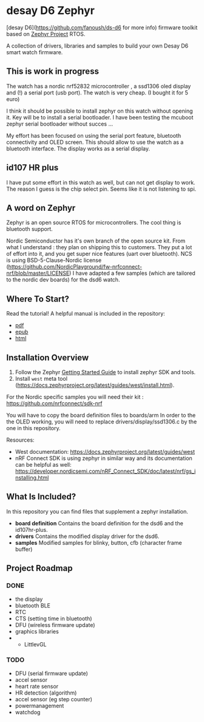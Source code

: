 # desay D6  Zephyr

[desay D6](https://github.com/fanoush/ds-d6 for more info) firmware toolkit based on [Zephyr Project](https://www.zephyrproject.org/) RTOS.

A collection of drivers, libraries and samples to build your own Desay D6 smart watch firmware.



## This is work in progress 

The watch has a nordic nrf52832 microcontroller , a ssd1306 oled display and (!) a serial port (usb port).
The watch is very cheap. (I bought it for 5 euro) 

I think it should be possible to install zephyr on this watch without opening it.
Key will be to install a serial bootloader. 
I have been testing the mcuboot zephyr serial bootloader without succes ...

My effort has been focused on using the serial port feature, bluetooth connectivity and OLED screen.
This should allow to use the watch as a bluetooth interface.
The display works as a serial display.


## id107 HR plus
I have put some effort in this watch as well, but can not get display to work.
The reason I guess is the chip select pin. Seems like it is not listening to spi.


## A word on Zephyr

Zephyr is an open source RTOS for microcontrollers.
The cool thing is bluetooth support.



Nordic Semiconductor has it's own branch of the open source kit.
From what I understand : they plan on shipping this to customers.
They put a lot of effort into it, and you get super nice features (uart over bluetooth).
NCS is using BSD-5-Clause-Nordic license (https://github.com/NordicPlayground/fw-nrfconnect-nrf/blob/master/LICENSE)
I have adapted a few samples (which are tailored to the nordic dev boards) for the dsd6 watch. 



## Where To Start?
Read the tutorial! A helpful manual is included in the repository:
 - [pdf](oswatch.pdf)
 - [epub](opensourcewatch.epub)
 - [html](manual/_build/html/index.html)

## Installation Overview
1. Follow the Zephyr [Getting Started Guide](https://docs.zephyrproject.org/latest/getting_started/index.html) to install zephyr SDK and tools.
2. Install `west` meta tool (https://docs.zephyrproject.org/latest/guides/west/install.html).

For the Nordic specific samples you will need their kit :
https://github.com/nrfconnect/sdk-nrf


You will have to copy the board definition files to boards/arm 
In order to the the OLED working, you will need to replace drivers/display/ssd1306.c by the one in this repository.




Resources:
- West documentation: https://docs.zephyrproject.org/latest/guides/west
- nRF Connect SDK is using zephyr in similar way and its documentation can be helpful as well: https://developer.nordicsemi.com/nRF_Connect_SDK/doc/latest/nrf/gs_installing.html


## What Is Included?
In this repository you can find files that supplement a zephyr installation.

* **board definition** Contains the board definition for the dsd6 and the id107hr-plus.
* **drivers** Contains the modified display driver for the dsd6.
* **samples** Modified samples for blinky, button, cfb (character frame buffer)

## Project Roadmap
### DONE
- the display
- bluetooth BLE
- RTC
- CTS (setting time in bluetooth)
- DFU (wireless firmware update)
- graphics libraries
- - LittlevGL

### TODO
- DFU (serial firmware update)
- accel sensor
- heart rate sensor
- HR detection (algorithm)
- accel sensor (eg step counter)
- powermanagement
- watchdog

